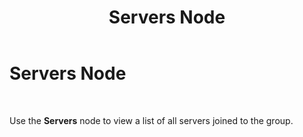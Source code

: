 ﻿---
title: Servers Node
TOCTitle: Servers Node
ms:assetid: 5947ed4f-2fb3-48e6-88e5-85d084c10488
ms:mtpsurl: https://msdn.microsoft.com/en-us/library/Aa560295(v=BTS.80)
ms:contentKeyID: 51528232
ms.date: 08/30/2017
mtps_version: v=BTS.80
f1_keywords:
- bts10.admin.node.servers
---

# Servers Node

 

Use the **Servers** node to view a list of all servers joined to the group.

